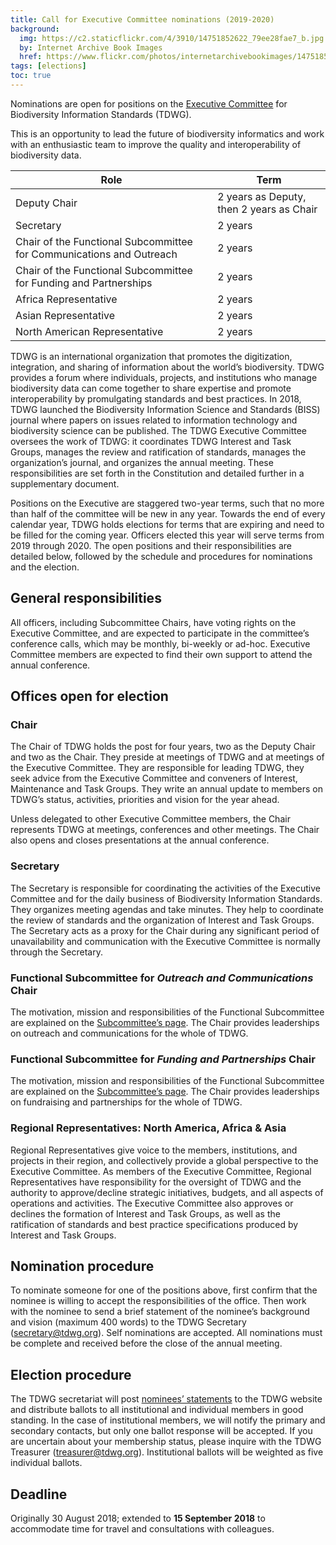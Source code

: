 ```yaml
---
title: Call for Executive Committee nominations (2019-2020)
background:
  img: https://c2.staticflickr.com/4/3910/14751852622_79ee28fae7_b.jpg
  by: Internet Archive Book Images
  href: https://www.flickr.com/photos/internetarchivebookimages/14751852622/
tags: [elections]
toc: true
---
```


Nominations are open for positions on the [Executive Committee](/about/executive/) for Biodiversity Information Standards (TDWG).

This is an opportunity to lead the future of biodiversity informatics and work with an enthusiastic team to improve the quality and interoperability of biodiversity data.

Role | Term
--- | ---
Deputy Chair | 2 years as Deputy, then 2 years as Chair
Secretary | 2 years
Chair of the Functional Subcommittee for Communications and Outreach | 2 years
Chair of the Functional Subcommittee for Funding and Partnerships | 2 years
Africa Representative | 2 years
Asian Representative | 2 years
North American Representative | 2 years

TDWG is an international organization that promotes the digitization, integration, and sharing of information about the world’s biodiversity. TDWG provides a forum where individuals, projects, and institutions who manage biodiversity data can come together to share expertise and promote interoperability by promulgating standards and best practices. In 2018, TDWG launched the Biodiversity Information Science and Standards (BISS) journal where papers on issues related to information technology and biodiversity science can be published. The TDWG Executive Committee oversees the work of TDWG: it coordinates TDWG Interest and Task Groups, manages the review and ratification of standards, manages the organization’s journal, and organizes the annual meeting. These responsibilities are set forth in the Constitution and detailed further in a supplementary document. 

Positions on the Executive are staggered two-year terms, such that no more than half of the committee will be new in any year. Towards the end of every calendar year, TDWG holds elections for terms that are expiring and need to be filled for the coming year. Officers elected this year will serve terms from 2019 through 2020. The open positions and their responsibilities are detailed below, followed by the schedule and procedures for nominations and the election.

## General responsibilities

All officers, including Subcommittee Chairs, have voting rights on the Executive Committee, and are expected to participate in the committee’s conference calls, which may be monthly, bi-weekly or ad-hoc. Executive Committee members are expected to find their own support to attend the annual conference.

## Offices open for election

### Chair

The Chair of TDWG holds the post for four years, two as the Deputy Chair and two as the Chair. They preside at meetings of TDWG and at meetings of the Executive Committee. They are responsible for leading TDWG, they seek advice from the Executive Committee and conveners of Interest, Maintenance and Task Groups. They write an annual update to members on TDWG’s status, activities, priorities and vision for the year ahead.

Unless delegated to other Executive Committee members, the Chair represents TDWG at meetings, conferences and other meetings. The Chair also opens and closes presentations at the annual conference.

### Secretary

The Secretary is responsible for coordinating the activities of the Executive Committee and for the daily business of Biodiversity Information Standards. They organizes meeting agendas and take minutes. They help to coordinate the review of standards and the organization of Interest and Task Groups. The Secretary acts as a proxy for the Chair during any significant period of unavailability and communication with the Executive Committee is normally through the Secretary.

### Functional Subcommittee for _Outreach and Communications_ Chair

The motivation, mission and responsibilities of the Functional Subcommittee are explained on the [Subcommittee’s page](/about/committees/outreach/). The Chair provides leaderships on outreach and communications for the whole of TDWG.

### Functional Subcommittee for _Funding and Partnerships_ Chair

The motivation, mission and responsibilities of the Functional Subcommittee are explained on the [Subcommittee’s page](/about/committees/fundraising/). The Chair provides leaderships on fundraising and partnerships for the whole of TDWG.

### Regional Representatives: North America, Africa & Asia

Regional Representatives give voice to the members, institutions, and projects in their region, and collectively provide a global perspective to the Executive Committee. As members of the Executive Committee, Regional Representatives have responsibility for the oversight of TDWG and the authority to approve/decline strategic initiatives, budgets, and all aspects of operations and activities. The Executive Committee also approves or declines the formation of Interest and Task Groups, as well as the ratification of standards and best practice specifications produced by Interest and Task Groups.

## Nomination procedure

To nominate someone for one of the positions above, first confirm that the nominee is willing to accept the responsibilities of the office. Then work with the nominee to send a brief statement of the nominee’s background and vision (maximum 400 words) to the TDWG Secretary (<secretary@tdwg.org>). Self nominations are accepted. All nominations must be complete and received before the close of the annual meeting.

## Election procedure

The TDWG secretariat will post [nominees’ statements](/about/executive/2019/) to the TDWG website and distribute ballots to all institutional and individual members in good standing. In the case of institutional members, we will notify the primary and secondary contacts, but only one ballot response will be accepted. If you are uncertain about your membership status, please inquire with the TDWG Treasurer (<treasurer@tdwg.org>). Institutional ballots will be weighted as five individual ballots.

## Deadline

Originally 30 August 2018; extended to **15 September 2018** to accommodate time for travel and consultations with colleagues.
